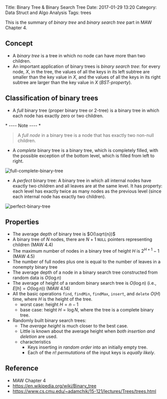 Title: Binary Tree & Binary Search Tree
Date: 2017-01-29 13:20
Category: Data Struct and Algo Analysis
Tags: trees

This is the summary of *binary tree* and *binary search tree* part in MAW Chapter 4.

## Concept

- A *binary tree* is a tree in which no node can have more than two children. 
- An important application of binary trees is *binary search tree*: for every node,
  $X$, in the tree, the values of all the keys in its left subtree are smaller than
  the key value in $X$, and the values of all the keys in its right subtree are larger
  than the key value in $X$ (*BST-property*).

## Classification of binary trees

- A *full* binary tree (proper binary tree or 2-tree) is a binary tree in which each node
  has exactly zero or two children.

\* ---- Note ---- *

> A *full node* in a binary tree is a node that has exactly two non-null children.

- A *complete* binary tree is a binary tree, which is completely filled, with the possible
  exception of the bottom level, which is filled from left to right.

![full-complete-binary-tree]({filename}/images/full-complete-binary-tree.PNG)

- A *perfect* binary tree: A binary tree in which all internal nodes have exactly two children 
  and all leaves are at the same level. It has property: each level has exactly twice as many 
  nodes as the previous level (since each internal node has exactly two children).

![perfect-binary-tree]({filename}/images/perfect-binary-tree.png)

## Properties

- The average depth of binary tree is $O(\sqrt{n})$
- A binary tree of $N$ nodes, there are $N+1$ `NULL` pointers representing children (MAW 4.4)
- The maximum number of nodes in a binary tree of height $H$ is $2^{H+1}-1$ (MAW 4.5)
- The number of full nodes plus one is equal to the number of leaves in a nonempty binary tree
- The average depth of a node in a binary search tree constructed from random data is $O(\log n)$
- The average of height of a random binary search tree is $O(\log n)$ (i.e., $E[h] = O(\log n)$) (MAW 4.14)
- All the basic operations `find`, `findMin`, `findMax`, `insert`, and `delete`
  $O(H)$ time, where $H$ is the height of the tree.
    - worst case: height $H = n - 1$
    - base case: height $H = \log N$, where the tree is a complete binary tree.
- Randomly built binary search trees:
    - The *average height* is much closer to the best case.
    - Little is known about the average height when *both insertion and deletion* are used.
    - characteristics
        - Keys inserting in *random order* into an initially empty tree.
        - Each of the $n!$ *permutations* of the input keys is *equally likely*.

## Reference

- MAW Chapter 4
- https://en.wikipedia.org/wiki/Binary_tree
- https://www.cs.cmu.edu/~adamchik/15-121/lectures/Trees/trees.html
